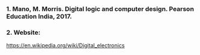### 1. Mano, M. Morris. Digital logic and computer design. Pearson Education India, 2017.

### 2. Website: 

https://en.wikipedia.org/wiki/Digital_electronics
